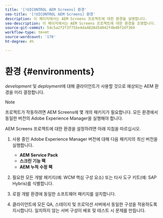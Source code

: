```yaml
---
title: '[!UICONTROL AEM Screens] 환경'
seo-title: '[!UICONTROL AEM Screens] 환경'
description: 이 페이지에서는 AEM Screens 프로젝트에 대한 환경을 설명합니다.
seo-description: 이 페이지에서는 AEM Screens 프로젝트에 대한 환경을 조명합니다.
source-git-commit: 54c5a2f2f3f755e4da4028d54042f4bd8f2df369
workflow-type: tm+mt
source-wordcount: '170'
ht-degree: 4%

---
```



# 환경 {#environments}

*development* 및 *deployment*&#x200B;에 대해 클라이언트가 사용할 것으로 예상되는 AEM 환경을 미리 결정합니다.

>[!NOTE]
>
>프로젝트가 작동하려면 AEM Screens에 몇 개의 패키지가 필요합니다. 모든 환경에서 동일한 버전의 Adobe Experience Manager을 실행해야 합니다.

AEM Screens 프로젝트에 대한 환경을 설정하려면 아래 지침을 따르십시오.

1. 사용 중인 Adobe Experience Manager 버전에 대해 다음 패키지의 최신 버전을 실행합니다.

   * **AEM Service Pack**
   * **스크린 기능 팩**
   * **AEM 누적 수정 팩**

1. 필요한 모든 개발 패키지(예: WCM 핵심 구성 요소) 또는 타사 도구 키트(예: SAP Hybris)를 식별합니다.

1. 로컬 개발 환경에 동일한 소프트웨어 패키지를 설치합니다.

1. 클라이언트에 모든 QA, 스테이지 및 프로덕션 서버에서 동일한 구성을 적용하도록 지시합니다. 일치하지 않는 서버 구성이 배포 및 테스트 시 문제를 만듭니다.
